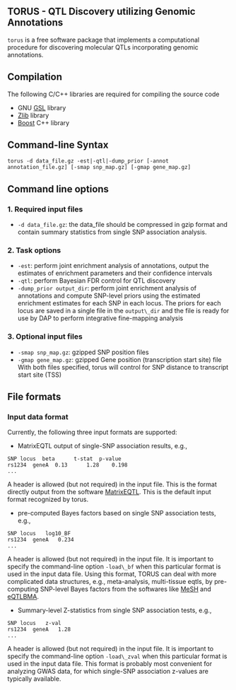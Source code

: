 ## TORUS - QTL Discovery utilizing Genomic Annotations 


``torus`` is a free software package that implements a computational procedure for discovering molecular QTLs incorporating genomic annotations. 


## Compilation

The following C/C++ libraries are required for compiling the source code

* GNU [GSL](http://www.gnu.org/software/gsl/) library
* [Zlib](http://zlib.net/) library
* [Boost](http://www.boost.org/) C++ library


## Command-line Syntax 

``torus -d data_file.gz -est|-qtl|-dump_prior [-annot annotation_file.gz] [-smap snp_map.gz] [-gmap gene_map.gz]``  

## Command line options

### 1. Required input files

* ``-d data_file.gz``: the data_file should be compressed in gzip format and  contain summary statistics from single SNP association analysis. 

### 2. Task options


* ``-est``: perform joint enrichment analysis of annotations, output the estimates of enrichment parameters and their confidence intervals
* ``-qtl``: perform Bayesian FDR control for QTL discovery
* ``-dump_prior output_dir``: perform joint enrichment analysis of annotations and compute SNP-level priors using the estimated enrichment estimates for each SNP in each locus. The priors for each locus are saved in a single file in the ``output\_dir`` and the file is ready for use by DAP to perform integrative fine-mapping analysis



### 3. Optional input files

* ``-smap snp_map.gz``: gzipped SNP position files
* ``-gmap gene_map.gz``: gzipped Gene position (transcription start site) file
With both files specified, torus will control for SNP distance to transcript start site (TSS)


## File formats


### Input data format 

Currently, the following three input formats are supported:

* MatrixEQTL output of single-SNP association results, e.g., 
```
SNP	locus  beta	     t-stat	 p-value
rs1234	geneA  0.13	     1.28	 0.198    
...
``` 
A header is allowed (but not required) in the input file. This is the format directly output from the software [MatrixEQTL](http://www.bios.unc.edu/research/genomic_software/Matrix_eQTL/). This is the default input format recognized by torus.


* pre-computed Bayes factors based on single SNP association tests, e.g.,
```
SNP	locus	log10_BF
rs1234	geneA	0.234 
...
``` 
A header is allowed (but not required) in the input file. It is important to specify the command-line option ``-load\_bf`` when this particular format is used in the input data file.
Using this  format, TORUS can deal with more complicated data structures, e.g., meta-analysis, multi-tissue eqtls, by pre-computing SNP-level Bayes factors from the softwares like [MeSH](https://github.com/xqwen/mesh) and [eQTLBMA](https://github.com/timflutre/eqtlbma). 



* Summary-level Z-statistics from single SNP association tests, e.g.,
```
SNP	locus	z-val
rs1234	geneA	1.28
...
```
A header is allowed (but not required) in the input file. It is	important to specify the command-line option ``-load\_zval`` when this particular format is used in the input data file. This format is probably most convenient for analyzing GWAS data, for which single-SNP association z-values are typically available.





